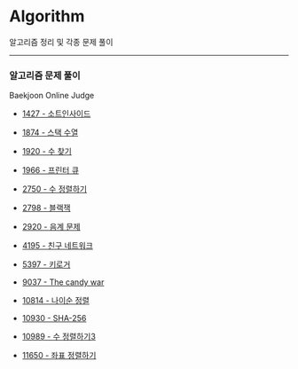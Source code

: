 # Algorithm
알고리즘 정리 및 각종 문제 풀이

---

### 알고리즘 문제 풀이
Baekjoon Online Judge
* [1427 - 소트인사이드](https://github.com/y2sec/Algorithm/blob/master/Baekjoon/1427_Problem.py)

* [1874 - 스택 수열](https://github.com/y2sec/Algorithm/blob/master/Baekjoon/1874_Problem.py)

* [1920 - 수 찾기](https://github.com/y2sec/Algorithm/blob/master/Baekjoon/1920_Problem.py)

* [1966 - 프린터 큐](https://github.com/y2sec/Algorithm/blob/master/Baekjoon/1966_Problem.py)

* [2750 - 수 정렬하기](https://github.com/y2sec/Algorithm/blob/master/Baekjoon/2750_Problem.py)

* [2798 - 블랙잭](https://github.com/y2sec/Algorithm/blob/master/Baekjoon/2798_Problem.py)

* [2920 - 음계 문제](https://github.com/y2sec/Algorithm/blob/master/Baekjoon/2920_Problem.py)

* [4195 - 친구 네트워크](https://github.com/y2sec/Algorithm/blob/master/Baekjoon/4195_Problem.py)

* [5397 - 키로거](https://github.com/y2sec/Algorithm/blob/master/Baekjoon/5397_Problem.py)

* [9037 - The candy war](https://github.com/y2sec/Algorithm/blob/master/Baekjoon/9037_Problem.py)

* [10814 - 나이순 정렬](https://github.com/y2sec/Algorithm/blob/master/Baekjoon/10814_Problem.py)

* [10930 - SHA-256](https://github.com/y2sec/Algorithm/blob/master/Baekjoon/10930_Problem.py)

* [10989 - 수 정렬하기3](https://github.com/y2sec/Algorithm/blob/master/Baekjoon/10989_Problem.py)

* [11650 - 좌표 정렬하기](https://github.com/y2sec/Algorithm/blob/master/Baekjoon/11650_Problem.py)

